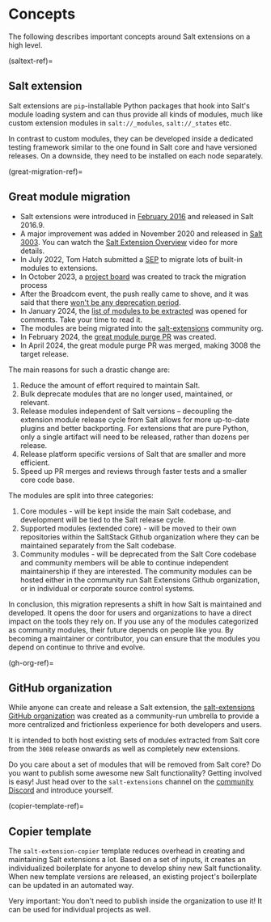 # Concepts

The following describes important concepts around Salt extensions on a high level.

(saltext-ref)=
## Salt extension

Salt extensions are `pip`-installable Python packages that hook into Salt's module
loading system and can thus provide all kinds of modules, much like custom
extension modules in `salt://_modules`, `salt://_states` etc.

In contrast to custom modules, they can be developed inside a dedicated
testing framework similar to the one found in Salt core and have versioned
releases. On a downside, they need to be installed on each node separately.

(great-migration-ref)=
## Great module migration

* Salt extensions were introduced in [February 2016](https://github.com/saltstack/salt/pull/31218) and released in Salt 2016.9.
* A major improvement was added in November 2020 and released in [Salt 3003](https://github.com/saltstack/salt/pull/58943). You can watch the [Salt Extension Overview](https://www.youtube.com/watch?v=hhomJkwxK3Q) video for more details.
* In July 2022, Tom Hatch submitted a [SEP](https://github.com/saltstack/salt-enhancement-proposals/blob/24660626d9fe26953cd4581be0804ddfd0ceeb90/extention-migration.md) to migrate lots of built-in modules to extensions.
* In October 2023, a [project board](https://github.com/orgs/salt-extensions/projects/5/views/1) was created to track the migration process
* After the Broadcom event, the push really came to shove, and it was said that there [won't be any deprecation period](https://www.youtube.com/watch?v=CubGR8rTy3Y&t=245s).
* In January 2024, the [list of modules to be extracted](https://github.com/saltstack/great-module-migration) was opened for comments. Take your time to read it.
* The modules are being migrated into the [salt-extensions](https://github.com/salt-extensions) community org.
* In February 2024, the [great module purge PR](https://github.com/saltstack/salt/pull/65971) was created.
* In April 2024, the great module purge PR was merged, making 3008 the target release.

The main reasons for such a drastic change are:

1. Reduce the amount of effort required to maintain Salt.
2. Bulk deprecate modules that are no longer used, maintained, or relevant.
3. Release modules independent of Salt versions – decoupling the extension module release cycle from Salt allows for more up-to-date plugins and better backporting. For extensions that are pure Python, only a single artifact will need to be released, rather than dozens per release.
4. Release platform specific versions of Salt that are smaller and more efficient.
5. Speed up PR merges and reviews through faster tests and a smaller core code base.

The modules are split into three categories:

1. Core modules - will be kept inside the main Salt codebase, and development will be tied to the Salt release cycle.
2. Supported modules (extended core) - will be moved to their own repositories within the SaltStack Github organization where they can be maintained separately from the Salt codebase.
3. Community modules - will be deprecated from the Salt Core codebase and community members will be able to continue independent maintainership if they are interested. The community modules can be hosted either in the community run Salt Extensions Github organization, or in individual or corporate source control systems.

In conclusion, this migration represents a shift in how Salt is maintained and developed. It opens the door for users and organizations to have a direct impact on the tools they rely on. If you use any of the modules categorized as community modules, their future depends on people like you. By becoming a maintainer or contributor, you can ensure that the modules you depend on continue to thrive and evolve.

(gh-org-ref)=
## GitHub organization

While anyone can create and release a Salt extension, the [salt-extensions GitHub organization][saltext-org]
was created as a community-run umbrella to provide a more centralized and
frictionless experience for both developers and users.

It is intended to both host existing sets of modules extracted from Salt core
from the `3008` release onwards as well as completely new extensions.

Do you care about a set of modules that will be removed from Salt core?
Do you want to publish some awesome new Salt functionality?
Getting involved is easy! Just head over to the `salt-extensions` channel
on the [community Discord][discord-invite] and introduce yourself.

(copier-template-ref)=
## Copier template

The `salt-extension-copier` template reduces overhead in creating and maintaining
Salt extensions a lot. Based on a set of inputs, it creates an individualized
boilerplate for anyone to develop shiny new Salt functionality.
When new template versions are released, an existing project's boilerplate
can be updated in an automated way.

Very important: You don't need to publish inside the organization to use it!
It can be used for individual projects as well.


[saltext-org]: https://github.com/salt-extensions
[discord-invite]: https://discord.gg/bPah23K7mG
